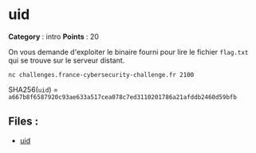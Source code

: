 # uid

**Category** : intro
**Points** : 20

On vous demande d'exploiter le binaire fourni pour lire le fichier `flag.txt` qui se trouve sur le serveur distant.

`nc challenges.france-cybersecurity-challenge.fr 2100`

SHA256(`uid`) = `a667b8f6587920c93ae633a517cea078c7ed3110201786a21afddb2460d59bfb`


## Files : 
 - [uid](./uid)


